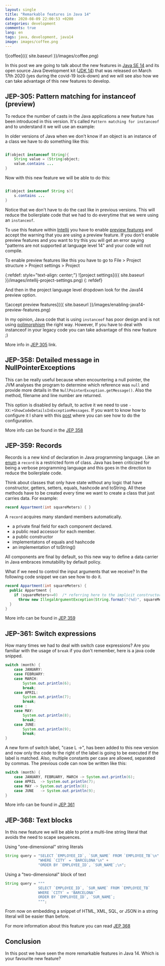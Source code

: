 ```yaml
---
layout: single
title: "Remarkable features in Java 14"
date: 2020-08-09 22:00:53 +0200
categories: development
comments: true
lang: en
tags: java, development, java14 
image: images/coffee.png
---
```


![coffee]({{ site.baseurl }}/images/coffee.png)

In this post we are going to talk about the new features in <a href="https://docs.oracle.com/en/java/javase/14/">Java SE 14</a> and its open source Java Development kit (<a href="https://openjdk.java.net/projects/jdk/14/">JDK 14</a>) that was released on March 17th 2020 (yes during the covid-19 lock-down) and we will see also how we can take advantage of this new features to develop. 

JEP-305: Pattern matching for instanceof (preview)
---------------------------------
To reduce the number of casts in the Java applications a new feature has been introduced in this version. It's called `Pattern matching for instanceof` and to understand it we will use an example:

In older versions of Java when we don't know if an object is an instance of a class we have to do something like this:

```java

if(object instanceof String){
	String value = (String)object;
	value.contains ...
}

```
Now with this new feature we will be able to do this:

```java

if(object instanceof String s){
	s.contains ...
}

```
Notice that we don't have to do the cast like in previous versions. This will reduce the bolierplate code that we had to do everytime that we were using an `instanceof`. 

To use this feature within <a href="https://www.jetbrains.com/idea/promo/ultimate/">Intellij</a> you have to enable <a href="https://docs.oracle.com/en/java/javase/14/language/preview-language-and-vm-features.html">preview features</a> and accept the warning that you are using a preview feature. If you don't enable preview features and you want to try this you will get an error saying "patterns are not supported at language level 14" and your code will not compile.

To enable preview features like this you have to go to File > Project structure > Project settings > Project

{:refdef: style="text-align: center;"}
![project settings]({{ site.baseurl }}/images/intellij-project-settings.png)
{: refdef}

And then in the project language level dropdown look for the Java14 preview option. 
 
![accept preview features]({{ site.baseurl }}/images/enabling-java14-preview-features.png)

In my opinion, Java code that is using `instanceof` has poor design and is not using <a href="https://www.w3schools.com/java/java_polymorphism.asp">polimorphism</a> the right way. However, If you have to deal with instanceof in your legacy code you can take advantage of this new feature ;)

More info in <a href="https://openjdk.java.net/jeps/305">JEP 305</a> link.

JEP-358: Detailed message in NullPointerExceptions
--------------------------------------------
This can be really useful because when encountering a null pointer, the JVM analyses the program to determine which reference was `null` and provide more details in the `NullPointerException.getMessage()`. Also the method, filename and line number are returned. 

This option is disabled by default, to active it we need to use `-XX:+ShowCodeDetailsInExceptionMessages`. If you want to know how to configure it I share with this <a href="https://jlefebure.com/blog/detailed-nullpointerexception-messages-in-jdk-14">post</a> where you can see how to do the configuration.

More info can be found in the <a href="https://openjdk.java.net/jeps/358">JEP 358</a>

JEP-359: Records 
--------------------------
Records is a new kind of declaration in Java programming language. Like an <a href="https://docs.oracle.com/javase/7/docs/api/java/lang/Enum.html">enum</a> a `record` is a restricted form of class. Java has been criticized for being a verbose programming language and this goes in the direction to reduce the boilerplate code. 

Think about classes that only have state without any logic that have constructor, getters, setters, equals, hashcode and toString. All these methods have to be created every time we want to create a class that just carries data. For example: 

```java
record Appartment(int squareMeters) { }
```
A `record` acquires many standard members automatically.
- a private final field for each component declared.
- a public read accessor for each member.
- a public constructor
- implementatons of equals and hashcode
- an implementation of toString()

All components are final by default, so this new way to define a data carrier in Java embraces inmutability by default policy. 

What if we need to control the input arguments that we receive? In the following code snippet we can see how to do it. 

```java
record Appartment(int squareMeters) {
  public Appartment {
    if (squareMeters<=0)  /* referring here to the implicit constructor parameters */
      throw new IllegalArgumentException(String.format("(%d)", squareMeters));
  }
}
```

More info can be found in <a href="https://openjdk.java.net/jeps/359">JEP 359</a>

JEP-361: Switch expressions
-------------------
How many times we had to deal with switch case expressions? Are you familiar with the usage of `break` if you don't remember, here is a java code snipped. 

```java
switch (month) {
    case JANUARY:
    case FEBRUARY:
    case MARCH:
        System.out.println(6);
        break;
    case APRIL:
        System.out.println(7);
        break;
    case :
    case MAY:
        System.out.println(8);
        break;
    case JUNE:
        System.out.println(9);
        break;
}
```
A new form of switch label, "case L ->", has been added to this new version and now only the code to the right of the label is going to be executed if the label is matched. Also, multiple constants per case are allowed, separated by commas. The previous code can now be written like this:

```java
switch (month) {
    case JANUARY, FEBRUARY, MARCH -> System.out.println(6);
    case APRIL  -> System.out.println(7);
    case MAY -> System.out.println(8);
    case JUNE   -> System.out.println(9);
}
```
More info can be found in <a href="https://openjdk.java.net/jeps/361">JEP 361</a>

JEP-368: Text blocks
------------------------
In this new feature we will be able to print a multi-line string literal that avoids the need to scape sequences.

Using "one-dimensional" string literals

```java
String query = "SELECT `EMPLOYEE_ID`, `SUR_NAME` FROM `EMPLOYEE_TB`\n" +
               "WHERE `CITY` = 'BARCELONA'\n" +
               "ORDER BY `EMPLOYEE_ID`, `SUR_NAME`;\n";
```
Using a "two-dimensional" block of text

```java
String query = """
               SELECT `EMPLOYEE_ID`, `SUR_NAME` FROM `EMPLOYEE_TB`
               WHERE `CITY` = 'BARCELONA'
               ORDER BY `EMPLOYEE_ID`, `SUR_NAME`;
               """;
```

From now on embedding a snippet of HTML, XML, SQL, or JSON in a string literal will be easier than before. 

For more information about this feature you can read <a href="https://openjdk.java.net/jeps/368">JEP 368</a>

Conclusion
------------------------
In this post we have seen the more remarkable features in Java 14. Which is your favourite new feature? 



